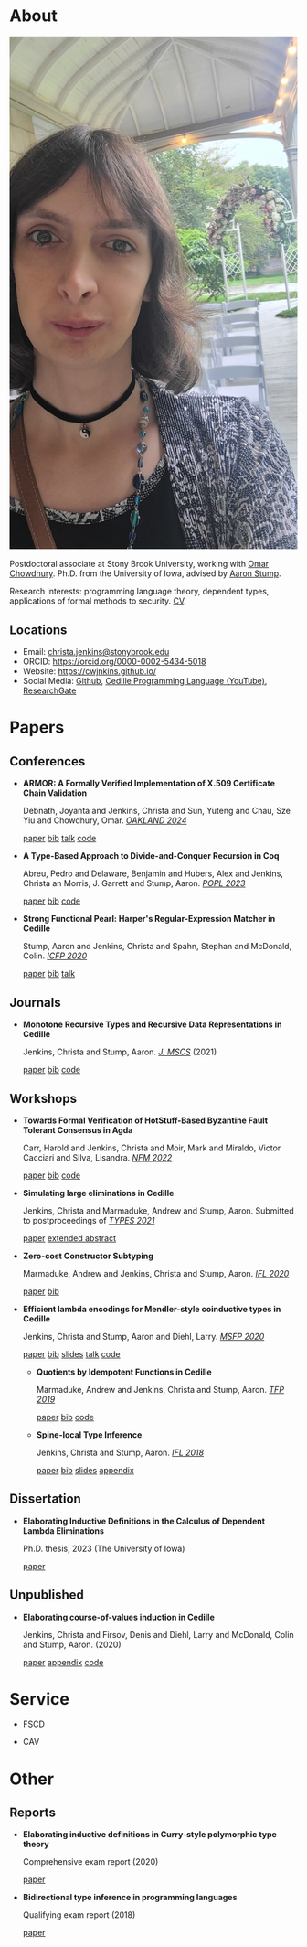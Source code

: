 

# About

![img](assets/me.jpg)

Postdoctoral associate at Stony Brook University, working with [Omar Chowdhury](https://www.cs.stonybrook.edu/people/faculty/OmarChowdhury).
Ph.D. from the University of Iowa, advised by [Aaron Stump](https://cshub.bc.edu/~stumpaa/).

Research interests: programming language theory, dependent types, applications
of formal methods to security. [CV](assets/cv.pdf).


## Locations

-   Email: [christa.jenkins@stonybrook.edu](mailto:christa.jenkins@stonybrook.edu)
-   ORCID: <https://orcid.org/0000-0002-5434-5018>
-   Website: <https://cwjnkins.github.io/>
-   Social Media: [Github](https://github.com/cwjnkins), [Cedille Programming Language (YouTube)](https://www.youtube.com/channel/UCfV0BJz4nltlj-4yWNZ34lw), [ResearchGate](https://www.researchgate.net/profile/Christopher_Jenkins12)


# Papers


## Conferences

-   **ARMOR: A Formally Verified Implementation of X.509 Certificate Chain Validation**
    
    Debnath, Joyanta and Jenkins, Christa and Sun, Yuteng and Chau, Sze Yiu and
    Chowdhury, Omar. *[OAKLAND 2024](https://ieeexplore.ieee.org/document/10646820)*
    
    [paper](assets/DJSCC24_ARMOR.pdf) [bib](assets/DJSCC24_ARMOR.bib) [talk](https://www.youtube.com/watch?v=ENRNG6BeMzQ) [code](https://github.com/cwjnkins/armor-agda)

-   **A Type-Based Approach to Divide-and-Conquer Recursion in Coq**
    
    Abreu, Pedro and Delaware, Benjamin and Hubers, Alex and Jenkins, Christa an
    Morris, J. Garrett and Stump, Aaron. *[POPL 2023](https://popl23.sigplan.org/details/POPL-2023-popl-research-papers/3/A-Type-Based-Approach-to-Divide-and-Conquer-Recursion-in-Coq)*
    
    [paper](assets/ADHJMS23_Type-Based-Approach-to-DC-Recursion-Coq.pdf) [bib](assets/ADHJMS23_Type-Based-Approach-to-DC-Recursion-Coq.bib) [code](https://zenodo.org/records/7305612)

-   **Strong Functional Pearl: Harper's Regular-Expression Matcher in Cedille**
    
    Stump, Aaron and Jenkins, Christa and Spahn, Stephan and McDonald,
    Colin. *[ICFP 2020](https://icfp20.sigplan.org/)*
    
    [paper](assets/SJSM20_Strong-Functional-Pearl-Harpers-Regular-Expression-Matcher.pdf) [bib](assets/SJSM20_Strong-Functional-Pearl-Harpers-Regular-Expression-Matcher.bib) [talk](https://www.youtube.com/watch?v=fakSKvP9yaM&t=2580s)


## Journals

-   **Monotone Recursive Types and Recursive Data Representations in Cedille**
    
    Jenkins, Christa and Stump, Aaron. *[J. MSCS](https://www.cambridge.org/core/journals/mathematical-structures-in-computer-science/article/monotone-recursive-types-and-recursive-data-representations-in-cedille/49B54AE2D6EAEC542726B65DA7CFC140)* (2021)
    
    [paper](assets/JS21_Recursive-Types-and-Data-Representations-in-Cedille.pdf) [bib](assets/JS21_Recursive-Types-and-Data-Representations-in-Cedille.bib) [code](https://github.com/cedille/cedille-developments/tree/master/recursive-representation-of-data)


## Workshops

-   **Towards Formal Verification of HotStuff-Based Byzantine Fault Tolerant
    Consensus in Agda**
    
    Carr, Harold and Jenkins, Christa and Moir, Mark and Miraldo, Victor Cacciari
    and Silva, Lisandra. *[NFM 2022](https://nfm2022.caltech.edu/)*
    
    [paper](assets/CJMMS22_Agda-HotStuff.pdf) [bib](assets/CJMMS22_Agda-HotStuff.bib) [code](https://github.com/oracle/bft-consensus-agda)

-   **Simulating large eliminations in Cedille**
    
    Jenkins, Christa and Marmaduke, Andrew and Stump, Aaron. Submitted to
    postproceedings of *[TYPES 2021](https://types21.liacs.nl/)*
    
    [paper](assets/JMS21_Simulating-Large-Elim-Cedille-Full.pdf) [extended abstract](assets/JMS21_Simulating-Large-Elim-Cedille.pdf)

-   **Zero-cost Constructor Subtyping**
    
    Marmaduke, Andrew and Jenkins, Christa and Stump, Aaron. *[IFL 2020](https://www.cs.kent.ac.uk/events/2020/ifl20/)*
    
    [paper](assets/MJS20_Zero-Cost-Constructor-Subtyping.bib) [bib](./assets/MJS20_Zero-Cost-Constructor-Subtyping.bib)

-   **Efficient lambda encodings for Mendler-style coinductive types in Cedille**
    
    Jenkins, Christa and Stump, Aaron and Diehl, Larry. *[MSFP 2020](https://msfp-workshop.github.io/msfp2020/)*
    
    [paper](assets/JSD20_Efficient-Mendler-Style-Coinductive-Types.pdf) [bib](assets/JSD20_Efficient-Mendler-Style-Coinductive-Types.bib) [slides](assets/JSD20_Efficient-Mendler-Style-Coinductive-Types_Talk.pdf) [talk](https://youtu.be/mrgS7dcA6z4?t=1860) [code](https://github.com/cedille/cedille-developments/tree/master/efficient-mendler-codata)
    
    -   **Quotients by Idempotent Functions in Cedille**
        
        Marmaduke, Andrew and Jenkins, Christa and Stump, Aaron. *[TFP 2019](https://www.tfp2019.org/)*
        
        [paper](assets/MJS19_Quotients-Idempotent-Functions-Cedille.pdf) [bib](assets/MJS19_Quotients-Idempotent-Functions-Cedille.bib) [code](https://github.com/cedille/cedille-developments/tree/master/idem-quotients)
    
    -   **Spine-local Type Inference**
        
        Jenkins, Christa and Stump, Aaron. *[IFL 2018](http://2018.iflconference.org/)*
        
        [paper](assets/JS18_Spine-local.pdf) [bib](assets/JS18_Spine-local.bib) [slides](assets/JS18_Spine-local-Slides.pdf) [appendix](assets/JS18_Spine-local-Appendix.pdf)


## Dissertation

-   **Elaborating Inductive Definitions in the Calculus of Dependent Lambda
    Eliminations**
    
    Ph.D. thesis, 2023 (The University of Iowa)
    
    [paper](assets/Je23-Dissertation.pdf)


## Unpublished

-   **Elaborating course-of-values induction in Cedille**
    
    Jenkins, Christa and Firsov, Denis and Diehl, Larry and McDonald, Colin
    and Stump, Aaron. (2020)
    
    [paper](assets/JFDMS20_Elaborating-CV-Induction.pdf) [appendix](assets/JFDMS20_Elaborating-CV-Induction-Appendix.pdf) [code](assets/JFDMS20_Elaborating-CV-Induction-Code.tar.gz)


# Service

-   FSCD

-   CAV


# Other


## Reports

-   **Elaborating inductive definitions in Curry-style polymorphic type theory**
    
    Comprehensive exam report (2020)
    
    [paper](assets/Je20-Comp.pdf)
-   **Bidirectional type inference in programming languages**
    
    Qualifying exam report (2018)
    
    [paper](assets/Jen18_Qualifying-Exam.pdf)

